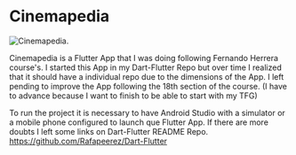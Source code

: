 # Cinemapedia
![Cinemapedia.](./Cine.jpg)


Cinemapedia is a Flutter App that I was doing following Fernando Herrera course's. 
I started this App in my Dart-Flutter Repo but over time I realized that it should have a individual repo due to the dimensions of the App.
I left pending to improve the App following the 18th section of the course. (I have to advance because I want to finish to be able to start with my TFG)

To run the project it is necessary to have Android Studio with a simulator or a mobile phone configured to launch que Flutter App. If there are more doubts I left some links on Dart-Flutter README Repo.
https://github.com/Rafapeerez/Dart-Flutter
